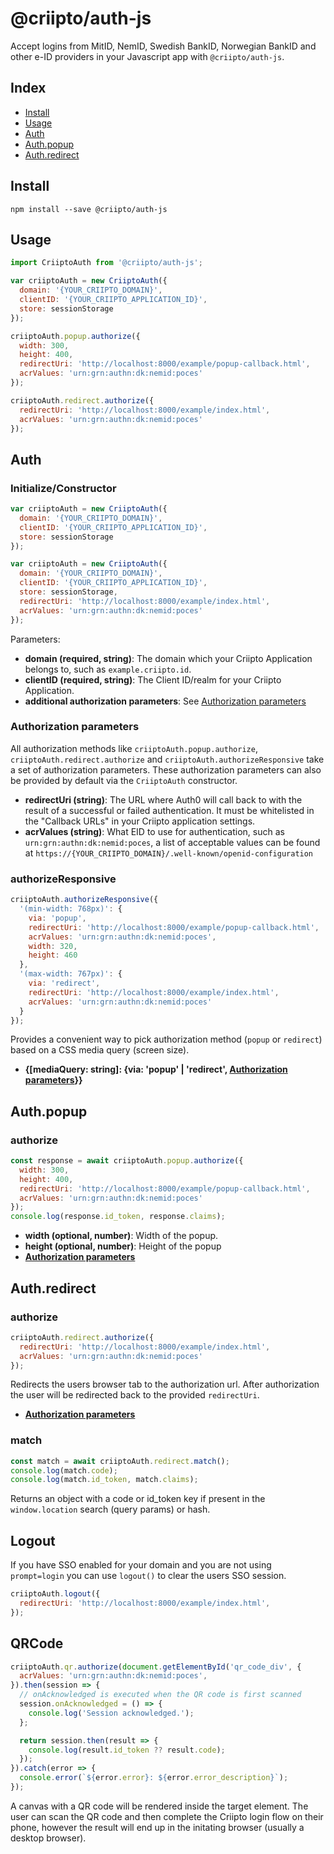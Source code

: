 # @criipto/auth-js

Accept logins from MitID, NemID, Swedish BankID, Norwegian BankID and other e-ID providers in your Javascript app with `@criipto/auth-js`.

## Index

- [Install](#install])
- [Usage](#usage])
- [Auth](#auth)
- [Auth.popup](#authpopup)
- [Auth.redirect](#authredirect)

## Install

```
npm install --save @criipto/auth-js
```

## Usage

```javascript
import CriiptoAuth from '@criipto/auth-js';

var criiptoAuth = new CriiptoAuth({
  domain: '{YOUR_CRIIPTO_DOMAIN}',
  clientID: '{YOUR_CRIIPTO_APPLICATION_ID}',
  store: sessionStorage
});

criiptoAuth.popup.authorize({
  width: 300,
  height: 400,
  redirectUri: 'http://localhost:8000/example/popup-callback.html',
  acrValues: 'urn:grn:authn:dk:nemid:poces'
});

criiptoAuth.redirect.authorize({
  redirectUri: 'http://localhost:8000/example/index.html',
  acrValues: 'urn:grn:authn:dk:nemid:poces'
});
```

## Auth

### Initialize/Constructor

```javascript
var criiptoAuth = new CriiptoAuth({
  domain: '{YOUR_CRIIPTO_DOMAIN}',
  clientID: '{YOUR_CRIIPTO_APPLICATION_ID}',
  store: sessionStorage
});

var criiptoAuth = new CriiptoAuth({
  domain: '{YOUR_CRIIPTO_DOMAIN}',
  clientID: '{YOUR_CRIIPTO_APPLICATION_ID}',
  store: sessionStorage,
  redirectUri: 'http://localhost:8000/example/index.html',
  acrValues: 'urn:grn:authn:dk:nemid:poces'
});
```

Parameters:

- **domain (required, string)**: The domain which your Criipto Application belongs to, such as `example.criipto.id`.
- **clientID (required, string)**: The Client ID/realm for your Criipto Application.
- **additional authorization parameters**: See [Authorization parameters](#authorization-parameters)

### Authorization parameters

All authorization methods like `criiptoAuth.popup.authorize`, `criiptoAuth.redirect.authorize` and `criiptoAuth.authorizeResponsive` take a set of authorization parameters. These authorization parameters can also be provided by default via the `CriiptoAuth` constructor.

- **redirectUri (string)**: The URL where Auth0 will call back to with the result of a successful or failed authentication. It must be whitelisted in the "Callback URLs" in your Criipto application settings.
- **acrValues (string)**: What EID to use for authentication, such as `urn:grn:authn:dk:nemid:poces`, a list of acceptable values can be found at `https://{YOUR_CRIIPTO_DOMAIN}/.well-known/openid-configuration`

### authorizeResponsive

```javascript
criiptoAuth.authorizeResponsive({
  '(min-width: 768px)': {
    via: 'popup',
    redirectUri: 'http://localhost:8000/example/popup-callback.html',
    acrValues: 'urn:grn:authn:dk:nemid:poces',
    width: 320,
    height: 460
  },
  '(max-width: 767px)': {
    via: 'redirect',
    redirectUri: 'http://localhost:8000/example/index.html',
    acrValues: 'urn:grn:authn:dk:nemid:poces'
  }
});
```

Provides a convenient way to pick authorization method (`popup` or `redirect`) based on a CSS media query (screen size).

- **{[mediaQuery: string]: {via: 'popup' | 'redirect', [Authorization parameters](#authorization-parameters)}}** 

## Auth.popup

### authorize

```javascript
const response = await criiptoAuth.popup.authorize({
  width: 300,
  height: 400,
  redirectUri: 'http://localhost:8000/example/popup-callback.html',
  acrValues: 'urn:grn:authn:dk:nemid:poces'
});
console.log(response.id_token, response.claims);
```

- **width (optional, number)**: Width of the popup.
- **height (optional, number)**: Height of the popup
- **[Authorization parameters](#authorization-parameters)**

## Auth.redirect

### authorize

```javascript
criiptoAuth.redirect.authorize({
  redirectUri: 'http://localhost:8000/example/index.html',
  acrValues: 'urn:grn:authn:dk:nemid:poces'
});
```

Redirects the users browser tab to the authorization url. After authorization the user will be redirected back to the provided `redirectUri`.

- **[Authorization parameters](#authorization-parameters)**

### match

```javascript
const match = await criiptoAuth.redirect.match();
console.log(match.code);
console.log(match.id_token, match.claims);
```

Returns an object with a code or id_token key if present in the `window.location` search (query params) or hash.

## Logout

If you have SSO enabled for your domain and you are not using `prompt=login` you can use `logout()` to clear the users SSO session.

```javascript
criiptoAuth.logout({
  redirectUri: 'http://localhost:8000/example/index.html',
});
```

## QRCode 

```javascript
criiptoAuth.qr.authorize(document.getElementById('qr_code_div', {
  acrValues: 'urn:grn:authn:dk:nemid:poces',
}).then(session => {
  // onAcknowledged is executed when the QR code is first scanned
  session.onAcknowledged = () => {
    console.log('Session acknowledged.');
  };

  return session.then(result => {
    console.log(result.id_token ?? result.code);
  });
}).catch(error => {
  console.error(`${error.error}: ${error.error_description}`);
});
```

A canvas with a QR code will be rendered inside the target element.
The user can scan the QR code and then complete the Criipto login flow on their phone, however the result will end up in the initating browser (usually a desktop browser).